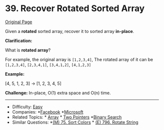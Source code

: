 # 39. Recover Rotated Sorted Array

[Original Page](http://www.lintcode.com/en/problem/recover-rotated-sorted-array/)

Given a **rotated** sorted array, recover it to sorted array **in-place**.
 
**Clarification:** 

What is **rotated array**?

For example, the original array is `[1,2,3,4]`, The rotated array of it can be `[1,2,3,4]`, `[2,3,4,1]`, `[3,4,1,2]`, `[4,1,2,3]`


**Example:**

[4, 5, 1, 2, 3] -> [1, 2, 3, 4, 5]


**Challenge:** 
In-place, O(1) extra space and O(n) time.

---

* Difficulty: [Easy](https://leetcode.com/problemset/all/?difficulty=Easy)
* Companies: *[Facebook](https://leetcode.com/company/facebook/) *[Microsoft](https://leetcode.com/company/microsoft/) 
* Related Topics: * [Array](https://leetcode.com/tag/array/)  * [Two Pointers](https://leetcode.com/tag/two-pointers/) *[Binary Search](https://leetcode.com/tag/binary-search/)
* Similar Questions: *[(M) 75. Sort Colors](https://leetcode.com/problems/sort-colors/description/) * [(E) 796. Rotate String](https://leetcode.com/problems/rotate-string/description/)
